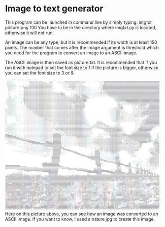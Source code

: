 # Image to text generator
This program can be launched in command line by simply typing: imgtxt picture.png 100
You have to be in the directory where imgtxt.py is located, otherwise it will not run.

An image can be any type, but it is recommended if its width is at least 150 pixels. The number that comes after the image argument is threshold which you need for the program to convert an image to an ASCII image.

The ASCII image is then saved as picture.txt. It is recommended that if you run it with notepad to set the font size to 1 if the picture is bigger, otherwise you can set the font size to 3 or 6.

![Alt Text](https://raw.githubusercontent.com/AnaZ083c/Image-to-text-generator/master/git-screenshot.PNG "This is how a converted image looks like")
Here on this picture above, you can see how an image was converted to an ASCII image. If you want to know, I used a nature.jpg to create this image.
